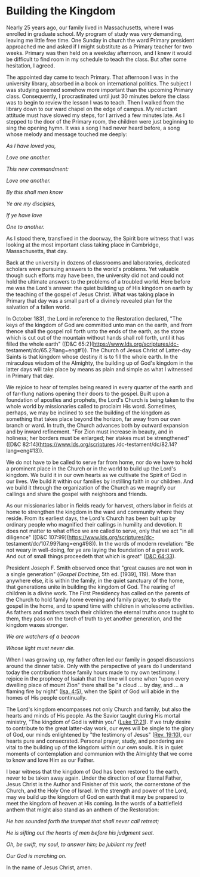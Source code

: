 # Building the Kingdom

Nearly 25 years ago, our family lived in Massachusetts, where I was enrolled
in graduate school. My program of study was very demanding, leaving me little
free time. One Sunday in church the ward Primary president approached me and
asked if I might substitute as a Primary teacher for two weeks. Primary was
then held on a weekday afternoon, and I knew it would be difficult to find
room in my schedule to teach the class. But after some hesitation, I agreed.

The appointed day came to teach Primary. That afternoon I was in the
university library, absorbed in a book on international politics. The subject
I was studying seemed somehow more important than the upcoming Primary class.
Consequently, I procrastinated until just 30 minutes before the class was to
begin to review the lesson I was to teach. Then I walked from the library down
to our ward chapel on the edge of campus. My reluctant attitude must have
slowed my steps, for I arrived a few minutes late. As I stepped to the door of
the Primary room, the children were just beginning to sing the opening hymn.
It was a song I had never heard before, a song whose melody and message
touched me deeply:

_As I have loved you,_

_Love one another._

_This new commandment:_

_Love one another._

_By this shall men know_

_Ye are my disciples,_

_If ye have love_

_One to another._

As I stood there, transfixed in the doorway, the Spirit bore witness that I
was looking at the most important class taking place in Cambridge,
Massachusetts, that day.

Back at the university in dozens of classrooms and laboratories, dedicated
scholars were pursuing answers to the world's problems. Yet valuable though
such efforts may have been, the university did not and could not hold the
ultimate answers to the problems of a troubled world. Here before me was the
Lord's answer: the quiet building up of His kingdom on earth by the teaching
of the gospel of Jesus Christ. What was taking place in Primary that day was a
small part of a divinely revealed plan for the salvation of a fallen world.

In October 1831, the Lord in reference to the Restoration declared, "The keys
of the kingdom of God are committed unto man on the earth, and from thence
shall the gospel roll forth unto the ends of the earth, as the stone which is
cut out of the mountain without hands shall roll forth, until it has filled
the whole earth" ([D&amp;C 65:2](https://www.lds.org/scriptures/dc-
testament/dc/65.2?lang=eng#1)). The Church of Jesus Christ of Latter-day
Saints is that kingdom whose destiny it is to fill the whole earth. In the
miraculous wisdom of the Almighty, the building up of God's kingdom in the
latter days will take place by means as plain and simple as what I witnessed
in Primary that day.

We rejoice to hear of temples being reared in every quarter of the earth and
of far-flung nations opening their doors to the gospel. Built upon a
foundation of apostles and prophets, the Lord's Church is being taken to the
whole world by missionaries called to proclaim His word. Sometimes, perhaps,
we may be inclined to see the building of the kingdom as something that takes
place beyond the horizon, far away from our own branch or ward. In truth, the
Church advances both by outward expansion and by inward refinement. "For Zion
must increase in beauty, and in holiness; her borders must be enlarged; her
stakes must be strengthened" ([D&amp;C 82:14](https://www.lds.org/scriptures
/dc-testament/dc/82.14?lang=eng#13)).

We do not have to be called to serve far from home, nor do we have to hold a
prominent place in the Church or in the world to build up the Lord's kingdom.
We build it in our own hearts as we cultivate the Spirit of God in our lives.
We build it within our families by instilling faith in our children. And we
build it through the organization of the Church as we magnify our callings and
share the gospel with neighbors and friends.

As our missionaries labor in fields ready for harvest, others labor in fields
at home to strengthen the kingdom in the ward and community where they reside.
From its earliest days, the Lord's Church has been built up by ordinary people
who magnified their callings in humility and devotion. It does not matter to
what office we are called to serve, only that we act "in all diligence"
([D&amp;C 107:99](https://www.lds.org/scriptures/dc-
testament/dc/107.99?lang=eng#98)). In the words of modern revelation: "Be not
weary in well-doing, for ye are laying the foundation of a great work. And out
of small things proceedeth that which is great" ([D&amp;C
64:33](https://www.lds.org/scriptures/dc-testament/dc/64.33?lang=eng#32)).

President Joseph F. Smith observed once that "great causes are not won in a
single generation" (_Gospel Doctrine,_ 5th ed. [1939], 119). More than
anywhere else, it is within the family, in the quiet sanctuary of the home,
that generations unite in building the kingdom of God. The rearing of children
is a divine work. The First Presidency has called on the parents of the Church
to hold family home evening and family prayer, to study the gospel in the
home, and to spend time with children in wholesome activities. As fathers and
mothers teach their children the eternal truths once taught to them, they pass
on the torch of truth to yet another generation, and the kingdom waxes
stronger.

_We are watchers of a beacon_

_Whose light must never die._

When I was growing up, my father often led our family in gospel discussions
around the dinner table. Only with the perspective of years do I understand
today the contribution those family hours made to my own testimony. I rejoice
in the prophecy of Isaiah that the time will come when "upon every dwelling
place of mount Zion" there shall be "a cloud ... by day, and ... a flaming fire by
night" ([Isa. 4:5](https://www.lds.org/scriptures/ot/isa/4.5?lang=eng#4)),
when the Spirit of God will abide in the homes of His people continually.

The Lord's kingdom encompasses not only Church and family, but also the hearts
and minds of His people. As the Savior taught during His mortal ministry, "The
kingdom of God is within you" ([Luke
17:21](https://www.lds.org/scriptures/nt/luke/17.21?lang=eng#20)). If we truly
desire to contribute to the great latter-day work, our eyes will be single to
the glory of God, our minds enlightened by "the testimony of Jesus" ([Rev.
19:10](https://www.lds.org/scriptures/nt/rev/19.10?lang=eng#9)), our hearts
pure and consecrated. Personal prayer, study, and pondering are vital to the
building up of the kingdom within our own souls. It is in quiet moments of
contemplation and communion with the Almighty that we come to know and love
Him as our Father.

I bear witness that the kingdom of God has been restored to the earth, never
to be taken away again. Under the direction of our Eternal Father, Jesus
Christ is the Author and Finisher of this work, the cornerstone of the Church,
and the Holy One of Israel. In the strength and power of the Lord, may we
build up the kingdom of God on earth that it may be prepared to meet the
kingdom of heaven at His coming. In the words of a battlefield anthem that
might also stand as an anthem of the Restoration:

_He has sounded forth the trumpet that shall never call retreat;_

_He is sifting out the hearts of men before his judgment seat._

_Oh, be swift, my soul, to answer him; be jubilant my feet!_

_Our God is marching on._

In the name of Jesus Christ, amen.

